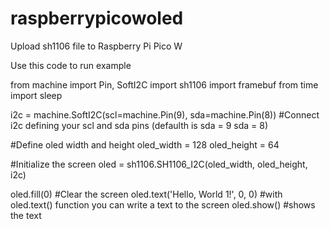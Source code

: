 # raspberrypicowoled

Upload sh1106 file to Raspberry Pi Pico W 

Use this code to run example 


from machine import Pin, SoftI2C
import sh1106
import framebuf
from time import sleep

i2c = machine.SoftI2C(scl=machine.Pin(9), sda=machine.Pin(8)) #Connect i2c defining your scl and sda pins (defaulth is sda = 9 sda = 8)

#Define oled width and height
oled_width = 128 
oled_height = 64

#Initialize the screen
oled = sh1106.SH1106_I2C(oled_width, oled_height, i2c)

oled.fill(0) #Clear the screen
oled.text('Hello, World 1!', 0, 0)  #with oled.text() function you can write a text to the screen
oled.show() #shows the text 
